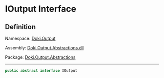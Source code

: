 # IOutput Interface

## Definition

Namespace: [Doki.Output](README.md)

Assembly: [Doki.Output.Abstractions.dll](../README.md)

Package: [Doki.Output.Abstractions](https://www.nuget.org/packages/Doki.Output.Abstractions)

---



```csharp
public abstract interface IOutput
```

